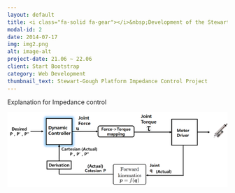```yaml
---
layout: default
title: <i class="fa-solid fa-gear"></i>&nbsp;Development of the Stewart-Gough Platform Impedance Control Algorithm
modal-id: 2
date: 2014-07-17
img: img2.png
alt: image-alt
project-date: 21.06 ~ 22.06
client: Start Bootstrap
category: Web Development
thumbnail_text: Stewart-Gough Platform Impedance Control Project
---
```

Explanation for Impedance control

<img src="img/posting/impedance_control_structure.png">
